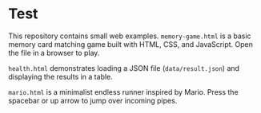 # Test

This repository contains small web examples. `memory-game.html` is a basic memory card matching game built with HTML, CSS, and JavaScript. Open the file in a browser to play.

`health.html` demonstrates loading a JSON file (`data/result.json`) and displaying the results in a table.

`mario.html` is a minimalist endless runner inspired by Mario. Press the spacebar or up arrow to jump over incoming pipes.

